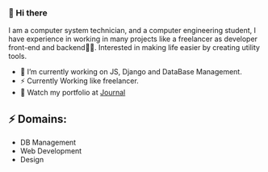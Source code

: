 ### 👋 Hi there 
I am a computer system technician, and a computer engineering student, I have experience in working in many projects like a freelancer as developer front-end and backend👨‍💻. Interested in making life easier by creating utility tools.


- 🔭 I’m currently working on JS, Django and DataBase Management.
- ⚡ Currently Working like freelancer.
- 💬 Watch my portfolio at [Journal](https://agbportfolio.vercel.app)

## ⚡ Domains:

- DB Management
- Web Development
- Design
